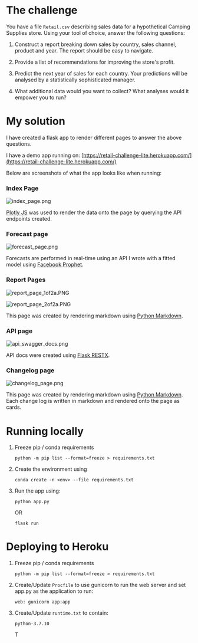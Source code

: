 # The challenge

You have a file `Retail.csv` describing sales data for a hypothetical Camping Supplies store.
Using your tool of choice, answer the following questions:

1. Construct a report breaking down sales by country, sales channel, product and year. The report should be easy to navigate.

2. Provide a list of recommendations for improving the store's profit.

3. Predict the next year of sales for each country. Your predictions will be analysed by a statistically sophisticated manager.

4. What additional data would you want to collect? What analyses would it empower you to run?

# My solution

I have created a flask app to render different pages to answer the above questions.

I have a demo app running on: [https://retail-challenge-lite.herokuapp.com/](https://retail-challenge-lite.herokuapp.com/)

Below are screenshots of what the app looks like when running:

### Index Page

![index_page.png](app_sample_screenshots/index_page.png)

[Plotly JS](https://plotly.com/javascript/) was used to render the data onto the page by querying the API endpoints created.

### Forecast page

![forecast_page.png](app_sample_screenshots/forecast_page.png)

Forecasts are performed in real-time using an API I wrote with a fitted model using [Facebook Prophet](https://facebook.github.io/prophet/docs/quick_start.html).

### Report Pages

![report_page_1of2a.PNG](app_sample_screenshots/report_page_1of2a.png)

![report_page_2of2a.PNG](app_sample_screenshots/report_page_2of2a.png)

This page was created by rendering markdown using [Python Markdown](https://github.com/Python-Markdown/markdown).

### API page

![api_swagger_docs.png](app_sample_screenshots/api_swagger_docs.png)

API docs were created using [Flask RESTX](https://flask-restx.readthedocs.io/en/latest/).

### Changelog page

![changelog_page.png](app_sample_screenshots/changelog_page.png)

This page was created by rendering markdown using [Python Markdown](https://github.com/Python-Markdown/markdown). Each change log is written in markdown and rendered onto the page as cards.

# Running locally

1. Freeze pip / conda requirements

   ```
   python -m pip list --format=freeze > requirements.txt
   ```

2. Create the environment using

   ```
   conda create -n <env> --file requirements.txt
   ```

3. Run the app using:

   ```
   python app.py
   ```

   OR

   ```
   flask run
   ```

# Deploying to Heroku

1. Freeze pip / conda requirements

   ```
   python -m pip list --format=freeze > requirements.txt
   ```

2. Create/Update `Procfile` to use gunicorn to run the web server and set app.py as the application to run:

   ```
   web: gunicorn app:app
   ```

3. Create/Update `runtime.txt` to contain:

   ```
   python-3.7.10
   ```

   T
